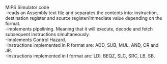 MIPS Simulator code  
-reads an Assembly text file and separates the contents into: instruction, destination register and source register/Immediate value depending on the format.  
-implements pipelining. Meaning that it will execute, decode and fetch subsequent instructions simultaneously.  
-Implements Control Hazard.  
-Instructions implemented in R format are: ADD, SUB, MUL, AND, OR and JR.  
-Instructions implemented in I format are: LDI, BEQZ, SLC, SRC, LB, SB.  

